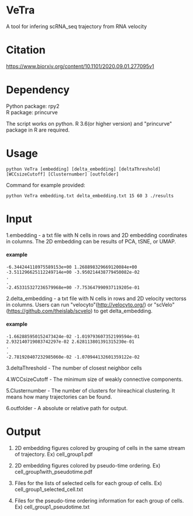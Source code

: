 # VeTra
A tool for infering scRNA_seq trajectory from RNA velocity

# Citation
https://www.biorxiv.org/content/10.1101/2020.09.01.277095v1

# Dependency
Python package:   rpy2
<br>R package:   princurve  

The script works on python.
R 3.6(or higher version) and "princurve" package in R are required.

# Usage
```
python VeTra [embedding] [delta_embedding] [deltaThreshold] [WCCsizeCutoff] [Clusternumber] [outfolder]
```
Command for example provided:
```
python VeTra embedding.txt delta_embedding.txt 15 60 3 ./results
```
# Input
1.embedding - a txt file with N cells in rows and 2D embedding coordinates in columns. The 2D embedding can be results of PCA, tSNE, or UMAP.
#### example  
```
-6.344244118975589153e+00 1.268898329669120084e+00
-3.511296625112249714e+00 -3.950214438779450082e-02
.
.
-2.453315327236579968e+00 -7.753647990937119205e-01
```

2.delta_embedding - a txt file with N cells in rows and 2D velocity vectorss in columns. Users can run "velocyto"(http://velocyto.org/) or "scVelo" (https://github.com/theislab/scvelo) to get delta_embedding.  
#### example  
```
-1.662885950152473424e-02 -1.019793607352199594e-01
2.932140719083742297e-02 2.628113801391315230e-01
.
.
-2.781920407232985060e-02 -1.070944132601359122e-02
```
3.deltaThreshold - The number of closest neighbor cells

4.WCCsizeCutoff - The minimum size of weakly connective components.  

5.Clusternumber - The number of clusters for hireachical clustering. It means how many trajectories can be found.  

6.outfolder - A absolute or relative path for output. 


# Output

1. 2D embedding figures colored by grouping of cells in the same stream of trajectory. Ex) cell_group1.pdf

2. 2D embedding figures colored by pseudo-time ordering. Ex) cell_group1with_pseudotime.pdf

3. Files for the lists of selected cells for each group of cells. Ex) cell_group1_selected_cell.txt

4. Files for the pseudo-time ordering information for each group of cells. Ex) cell_group1_pseudotime.txt

